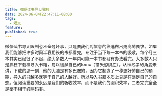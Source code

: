 ```yaml
---
title: 微信读书导入限制
date: 2024-06-04T22:47:11+08:00
tags:
  - 短文
feature: 
published: true
---
```


微信读书导入限制也不全是坏事，只是要我们对信息的筛选做出更高的要求。如果我们能够把许多时间半衰期长的书都看完，专注于当下每一本书的吸收，每个月三本其实已经很了不起，绝大多数人一年内可能一本书都没有办法看完。大多数人只是疯狂下载和导入书籍，用以缓解自己的fomo（错失恐惧症）。从神经学的角度来讲，下载的那一刻，他的大脑是有多巴胺的，因为它制造了一种更好的自己的预期，导入的书越多就等于自己的人越好。所以导入书籍本质上只是在满足自己的自恋。但阅读重要的永远是我们的吸收效率，而不是我们的囤积效率，二者完完全全是毫不相干的两码事。
